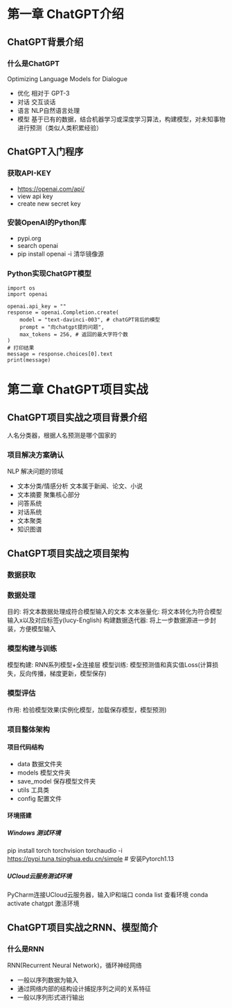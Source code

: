# 第一章 ChatGPT介绍
## ChatGPT背景介绍
### 什么是ChatGPT
Optimizing Language Models for Dialogue
- 优化 相对于 GPT-3
- 对话 交互谈话
- 语言 NLP自然语言处理
- 模型 基于已有的数据，结合机器学习或深度学习算法，构建模型，对未知事物进行预测（类似人类积累经验）

## ChatGPT入门程序
### 获取API-KEY
- https://openai.com/api/
- view api key
- create new secret key

### 安装OpenAI的Python库
- pypi.org
- search openai
- pip install openai -i 清华镜像源

### Python实现ChatGPT模型
```
import os
import openai

openai.api_key = ""
response = openai.Completion.create(
	model = "text-davinci-003", # chatGPT背后的模型
	prompt = "向chatgpt提的问题",
	max_tokens = 256, # 返回的最大字符个数
)
# 打印结果
message = response.choices[0].text
print(message)
```
# 第二章 ChatGPT项目实战
## ChatGPT项目实战之项目背景介绍
人名分类器，根据人名预测是哪个国家的
### 项目解决方案确认
NLP 解决问题的领域
- 文本分类/情感分析
文本属于新闻、论文、小说
- 文本摘要
聚集核心部分
- 问答系统
- 对话系统
- 文本聚类
- 知识图谱

## ChatGPT项目实战之项目架构
### 数据获取
### 数据处理
目的: 将文本数据处理成符合模型输入的文本
文本张量化: 将文本转化为符合模型输入x以及对应标签y(lucy-English)
构建数据迭代器: 将上一步数据源进一步封装，方便模型输入
### 模型构建与训练
模型构建: RNN系列模型+全连接层
模型训练: 模型预测值和真实值Loss(计算损失，反向传播，梯度更新，模型保存)
### 模型评估
作用: 检验模型效果(实例化模型，加载保存模型，模型预测)
### 项目整体架构
#### 项目代码结构
- data 数据文件夹
- models 模型文件夹
- save_model 保存模型文件夹
- utils 工具类
- config 配置文件

#### 环境搭建
##### Windows 测试环境
pip install torch torchvision torchaudio -i https://pypi.tuna.tsinghua.edu.cn/simple # 安装Pytorch1.13
##### UCloud云服务测试环境
PyCharm连接UCloud云服务器，输入IP和端口
conda list 查看环境
conda activate chatgpt 激活环境
## ChatGPT项目实战之RNN、模型简介
### 什么是RNN
RNN(Recurrent Neural Network)，循环神经网络
- 一般以序列数据为输入
- 通过网络内部的结构设计捕捉序列之间的关系特征
- 一般以序列形式进行输出














